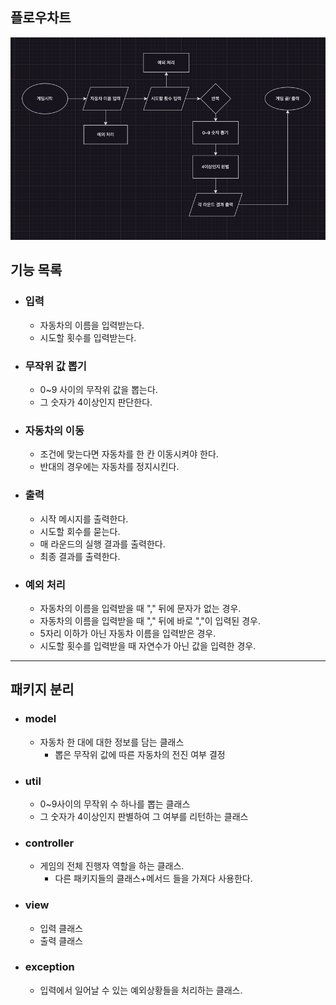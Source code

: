 ## 플로우차트
![img.png](img.png)

## 기능 목록

- ### 입력
  - 자동차의 이름을 입력받는다.
  - 시도할 횟수를 입력받는다.
  
- ### 무작위 값 뽑기
  - 0~9 사이의 무작위 값을 뽑는다.
  - 그 숫자가 4이상인지 판단한다.

- ### 자동차의 이동
  - 조건에 맞는다면 자동차를 한 칸 이동시켜야 한다.
  - 반대의 경우에는 자동차를 정지시킨다.

- ### 출력
  - 시작 메시지를 출력한다.
  - 시도할 회수를 묻는다.
  - 매 라운드의 실행 결과를 출력한다.
  - 최종 결과를 출력한다.

- ### 예외 처리
  - 자동차의 이름을 입력받을 때 "," 뒤에 문자가 없는 경우.
  - 자동차의 이름을 입력받을 때 "," 뒤에 바로 ","이 입력된 경우.
  - 5자리 이하가 아닌 자동차 이름을 입력받은 경우.
  - 시도할 횟수를 입력받을 때 자연수가 아닌 값을 입력한 경우.

---
## 패키지 분리

- ### model
  - 자동차 한 대에 대한 정보를 담는 클래스
    - 뽑은 무작위 값에 따른 자동차의 전진 여부 결정

- ### util
  - 0~9사이의 무작위 수 하나를 뽑는 클래스
  - 그 숫자가 4이상인지 판별하여 그 여부를 리턴하는 클래스

- ### controller
  - 게임의 전체 진행자 역할을 하는 클래스.
    - 다른 패키지들의 클래스+메서드 들을 가져다 사용한다.

- ### view 
  - 입력 클래스
  - 출력 클래스

- ### exception
  - 입력에서 일어날 수 있는 예외상황들을 처리하는 클래스.